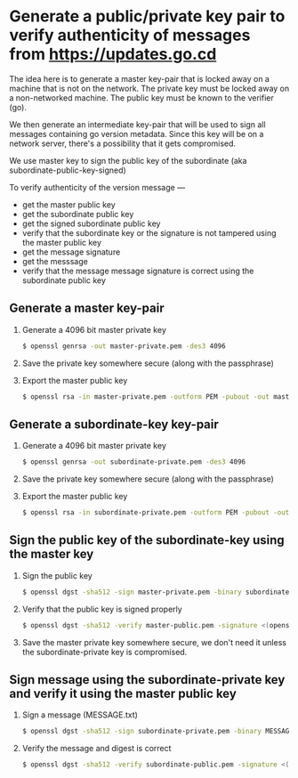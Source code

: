 # Generate a public/private key pair to verify authenticity of messages from https://updates.go.cd

The idea here is to generate a master key-pair that is locked away on a machine that is not on the network. The private key must be locked away on a non-networked machine. The public key must be known to the verifier (go).

We then generate an intermediate key-pair that will be used to sign all messages containing go version metadata. Since this key will be on a network server, there's a possibility that it gets compromised.

We use master key to sign the public key of the subordinate (aka subordinate-public-key-signed)

To verify authenticity of the version message —

  * get the master public key
  * get the subordinate public key
  * get the signed subordinate public key
  * verify that the subordinate key or the signature is not tampered using the master public key
  * get the message signature
  * get the messsage
  * verify that the message message signature is correct using the subordinate public key

Generate a master key-pair
--------------------------

1. Generate a 4096 bit master private key

    ```bash
    $ openssl genrsa -out master-private.pem -des3 4096
    ```

2. Save the private key somewhere secure (along with the passphrase)

3. Export the master public key

    ```bash
    $ openssl rsa -in master-private.pem -outform PEM -pubout -out master-public.pem
    ```

Generate a subordinate-key key-pair
-----------------------------------

1. Generate a 4096 bit master private key

    ```bash
    $ openssl genrsa -out subordinate-private.pem -des3 4096
    ```

2. Save the private key somewhere secure (along with the passphrase)

3. Export the master public key

    ```bash
    $ openssl rsa -in subordinate-private.pem -outform PEM -pubout -out subordinate-public.pem
    ```

Sign the public key of the subordinate-key using the master key
---------------------------------------------------------------

1. Sign the public key

    ```bash
    $ openssl dgst -sha512 -sign master-private.pem -binary subordinate-public.pem | openssl base64 -out subordinate-public.pem.sha512
    ```

2. Verify that the public key is signed properly

    ```bash
    $ openssl dgst -sha512 -verify master-public.pem -signature <(openssl base64 -d -in subordinate-public.pem.sha512) subordinate-public.pem
    ```

3. Save the master private key somewhere secure, we don't need it unless the subordinate-private key is compromised.

Sign message using the subordinate-private key and verify it using the master public key
----------------------------------------------------------------------------------------

1. Sign a message (MESSAGE.txt)

    ```bash
    $ openssl dgst -sha512 -sign subordinate-private.pem -binary MESSAGE.txt | openssl base64 -out MESSAGE.txt.sha512
    ```

2. Verify the message and digest is correct

    ```bash
    $ openssl dgst -sha512 -verify subordinate-public.pem -signature <(openssl base64 -d -in MESSAGE.txt.sha512) MESSAGE.txt
    ```
